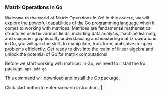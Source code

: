 ### Matrix Operations in Go

Welcome to the world of Matrix Operations in Go! In this course, we will explore the powerful capabilities of the Go programming language when it comes to working with matrices. Matrices are fundamental mathematical structures used in various fields, including data analysis, machine learning, and computer graphics. By understanding and mastering matrix operations in Go, you will gain the skills to manipulate, transform, and solve complex problems efficiently. Get ready to dive into the realm of linear algebra and unlock the potential of Go for matrix computations!

Before we start working with matrices in Go, we need to install the Go package. 
```apk add go```

This command will download and install the Go package.

Click start button to enter scenario instruction. 🚀  


